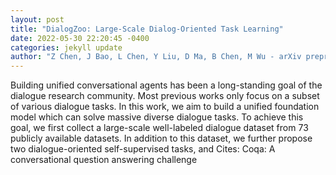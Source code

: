 ```yaml
--- 
layout: post 
title: "DialogZoo: Large-Scale Dialog-Oriented Task Learning" 
date: 2022-05-30 22:20:45 -0400 
categories: jekyll update 
author: "Z Chen, J Bao, L Chen, Y Liu, D Ma, B Chen, M Wu - arXiv preprint arXiv , 2022" 
--- 
```

Building unified conversational agents has been a long-standing goal of the dialogue research community. Most previous works only focus on a subset of various dialogue tasks. In this work, we aim to build a unified foundation model which can solve massive diverse dialogue tasks. To achieve this goal, we first collect a large-scale well-labeled dialogue dataset from 73 publicly available datasets. In addition to this dataset, we further propose two dialogue-oriented self-supervised tasks, and Cites: Coqa: A conversational question answering challenge